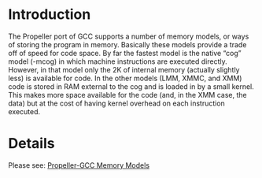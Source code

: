 # Introduction #

The Propeller port of GCC supports a number of memory models, or ways of storing the program in memory. Basically these models provide a trade off of speed for code space. By far the fastest model is the native “cog” model (-mcog) in which machine instructions are executed directly. However, in that model only the 2K of internal memory (actually slightly less) is available for code. In the other models (LMM, XMMC, and XMM) code is stored in RAM external to the cog and is loaded in by a small kernel. This makes more space available for the code (and, in the XMM case, the data) but at the cost of having kernel overhead on each instruction executed.

# Details #

Please see: [Propeller-GCC Memory Models](http://propgcc.googlecode.com/hg/doc/Memory.html)